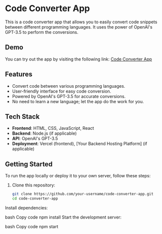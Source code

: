 # Code Converter App

This is a code converter app that allows you to easily convert code snippets between different programming languages. It uses the power of OpenAI's GPT-3.5 to perform the conversions.

## Demo

You can try out the app by visiting the following link:
[Code Converter App](https://code-converter-frontend-three.vercel.app/codeConverter)

## Features

- Convert code between various programming languages.
- User-friendly interface for easy code conversion.
- Powered by OpenAI's GPT-3.5 for accurate conversions.
- No need to learn a new language; let the app do the work for you.

## Tech Stack

- **Frontend**: HTML, CSS, JavaScript, React
- **Backend**: Node.js (if applicable)
- **API**: OpenAI's GPT-3.5
- **Deployment**: Vercel (frontend), [Your Backend Hosting Platform] (if applicable)

## Getting Started

To run the app locally or deploy it to your own server, follow these steps:

1. Clone this repository:

   ```bash
   git clone https://github.com/your-username/code-converter-app.git
   cd code-converter-app
Install dependencies:

bash
Copy code
npm install
Start the development server:

bash
Copy code
npm start

